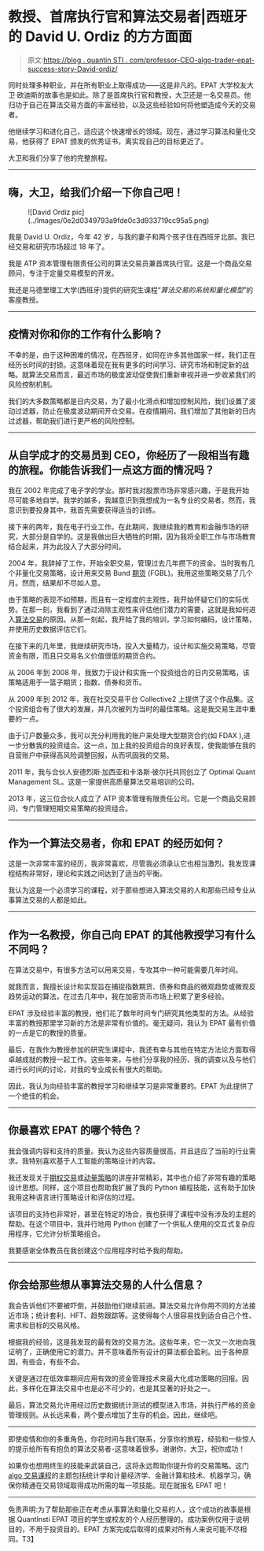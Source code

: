# 教授、首席执行官和算法交易者|西班牙的 David U. Ordiz 的方方面面

> 原文:[https://blog . quantin STI . com/professor-CEO-algo-trader-epat-success-story-David-ordiz/](https://blog.quantinsti.com/professor-ceo-algo-trader-epat-success-story-david-ordiz/)

同时处理多种职业，并在所有职业上取得成功——这是非凡的。EPAT 大学校友大卫·欧迪斯的故事也是如此。除了是首席执行官和教授，大卫还是一名交易员。他归功于自己在算法交易方面的丰富经验，以及这些经验如何将他塑造成今天的交易者。

他继续学习和进化自己，适应这个快速增长的领域。现在，通过学习算法和量化交易，他获得了 EPAT 颁发的优秀证书，离实现自己的目标更近了。

大卫和我们分享了他的完整旅程。

* * *

## 嗨，大卫，给我们介绍一下你自己吧！

<figure class="kg-card kg-image-card">![David Ordiz pic](../Images/0e2d0349793a9fde0c3d933719cc95a5.png)</figure>

我是 David U. Ordiz，今年 42 岁，与我的妻子和两个孩子住在西班牙北部。我已经交易和研究市场超过 18 年了。

我是 ATP 资本管理有限责任公司的算法交易员兼首席执行官。这是一个商品交易顾问，专注于定量交易模型的开发。

我还是马德里理工大学(西班牙)提供的研究生课程“*算法交易的系统和量化模型*”的客座教授。

* * *

## 疫情对你和你的工作有什么影响？

不幸的是，由于这种困难的情况，在西班牙，如同在许多其他国家一样，我们正在经历长时间的封锁。这意味着现在我有更多的时间学习、研究市场和制定新的战略。就算法交易而言，最近市场的极度波动促使我们重新审视并进一步收紧我们的风险控制机制。

我们的大多数策略都是日内交易，为了最小化滑点和增加控制风险，我们设置了波动过滤器，防止在极度波动期间开仓交易。在疫情期间，我们增加了其他新的日内过滤器，帮助我们进行更严格的风险控制。

* * *

## 从自学成才的交易员到 CEO，你经历了一段相当有趣的旅程。你能告诉我们一点这方面的情况吗？

我在 2002 年完成了电子学的学业。那时我对股票市场非常感兴趣，于是我开始尽可能多地自学。我学的越多，我越意识到我想成为一名专业的交易者。然而，我意识到要投身其中，我首先需要获得适当的训练。

接下来的两年，我在电子行业工作。在此期间，我继续我的教育和金融市场的研究，大部分是自学的。这是我做出巨大牺牲的时期，因为我将全职工作与市场教育结合起来，并为此投入了大部分时间。

2004 年，我辞掉了工作，开始全职交易，管理过去几年攒下的资金。当时我有几个非量化交易策略，设计用来交易 Bund [期货](https://quantra.quantinsti.com/course/futures-trading) (FGBL)。我用这些策略交易了几个月。然而，结果却不尽如人意。

由于策略的表现不如预期，而且有一定程度的主观性，我开始怀疑它们的实际优势。在那一刻，我看到了通过消除主观性来评估他们潜力的需要，这就是我如何进入[算法交易](https://quantra.quantinsti.com/course/getting-started-with-algorithmic-trading)的原因。从那一刻起，我开始了我的培训，学习如何编码，设计策略，并使用历史数据评估它们。

在接下来的几年里，我继续研究市场，投入大量精力，设计和实施交易策略，尽管资金有限，而且只交易名义价值很低的期货合约。

从 2006 年到 2008 年，我致力于设计和实施一个投资组合的日内交易策略，该策略适用于一篮子期货；指数、债券和货币。

从 2009 年到 2012 年，我在社交交易平台 Collective2 上提供了这个作品集。这个投资组合有了很大的发展，并几次被列为当时的最佳策略。这是我交易生涯中重要的一点。

由于订户数量众多，我可以充分利用我的账户来处理大型期货合约(如 FDAX ),进一步分散我的投资组合。这一点，加上我的投资组合的良好表现，使我能够在我的自营账户中获得高风险调整回报，从而巩固我的交易。

2011 年，我与合伙人安德烈斯·加西亚和卡洛斯·彼尔托共同创立了 Optimal Quant Management SL。这是一家提供高质量算法交易培训的公司。

2013 年，这三位合伙人成立了 ATP 资本管理有限责任公司。它是一个商品交易顾问，专门管理短期交易策略的投资组合。

* * *

## 作为一个算法交易者，你和 EPAT 的经历如何？

这是一次非常丰富的经历，我非常喜欢，尽管我必须承认它也相当激烈。我发现课程结构非常好，理论和实践之间达到了适当的平衡。

我认为这是一个必须学习的课程，对于那些想进入算法交易的人和那些已经专业从事算法交易的人都是如此。

* * *

## 作为一名教授，你自己向 EPAT 的其他教授学习有什么不同吗？

在算法交易中，有很多方法可以用来交易，专攻其中一种可能需要几年时间。

就我而言，我擅长设计和实现旨在捕捉指数期货、债券和商品的微观趋势或微观反趋势运动的算法，在过去几年中，我在加密货币市场上积累了更多经验。

EPAT 涉及经验丰富的教授，他们花了数年时间专门研究其他类型的方法。从经验丰富的教授那里学习新的方法是非常有价值的。毫无疑问，我认为 EPAT 最有价值的一点是它的教授的质量。

最后，在我作为教授参加的研究生课程中，我还有幸与其他在特定方法论方面取得卓越成就的教授一起工作。这些年来，与他们分享我的经历、我的调查以及与他们进行长时间的讨论，对我的专业成长有很大的帮助。

因此，我认为向经验丰富的教授学习和继续学习是非常重要的。EPAT 为此提供了一个绝佳的机会。

* * *

## 你最喜欢 EPAT 的哪个特色？

我会强调内容和支持的质量。我认为这些内容质量很高，并且适应了当前的行业需求。我特别喜欢基于人工智能的策略设计的内容。

我还发现关于[期权交易](https://quantra.quantinsti.com/course/options-trading-strategies-python-intermediate)或[动量策略](https://quantra.quantinsti.com/course/momentum-trading-strategies)的讲座非常精彩，其中也介绍了非常有趣的策略设计思想。同样，这个项目也帮助我扩展了我的 Python 编程技能，这有助于加快我用这种语言进行策略设计和评估的过程。

该项目的支持也非常好，甚至在特定的场合，我也获得了课程中没有涉及的主题的帮助。在这个项目中，我并行地用 Python 创建了一个供私人使用的交互式复杂应用程序，它允许分析策略组合。

我要感谢全体教员在我创建这个应用程序时给予我的帮助。

* * *

## 你会给那些想从事算法交易的人什么信息？

我会告诉他们不要被吓倒，并鼓励他们继续前进。算法交易允许你用不同的方法接近市场；统计套利、HFT、趋势跟踪等。这使得每个人很容易找到适合自己个性、需求和目标的交易风格。

根据我的经验，这是我发现的最有效的交易方法。这些年来，它一次又一次地向我证明了，正确使用它的潜力。并不意味着所有设计的算法都会盈利。出于各种原因，有些会，有些不会。

关键是通过在低效率期间应用有效的资金管理技术来最大化成功策略的回报。因此，多样化在算法交易中也是必不可少的，也是其显著的好处之一。

最后，算法交易允许用经过历史数据统计测试的模型进入市场，并执行严格的资金管理规则。从长远来看，两个要点增加了生存的机会。因此，继续吧。

* * *

即使疫情和你的多重角色，你花时间与我们联系，分享你的旅程，经验和一些惊人的提示给所有有抱负的算法交易者-这意味着很多。谢谢你，大卫，祝你成功！

如果你也想用终生的技能来武装自己，这将永远帮助你提升你的交易策略。这门 [algo 交易课程](https://www.quantinsti.com/epat)的主题包括统计学和计量经济学、金融计算和技术、机器学习，确保你精通在交易领域取得成功所需的每一项技能。现在就报名 EPAT 吧！

* * *

免责声明:为了帮助那些正在考虑从事算法和量化交易的人，这个成功的故事是根据 QuantInsti EPAT 项目的学生或校友的个人经历整理的。成功案例仅用于说明目的，不用于投资目的。EPAT 方案完成后取得的成果对所有人来说可能不尽相同。T3】